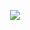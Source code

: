 <p align="center">
  <img src="(https://github.com/GEUMAIN/web/assets/128437656/0f420a7c-1d01-4f04-87f5-a825ddd30adb)
">
</p>
